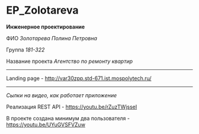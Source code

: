 # EP_Zolotareva

__Инженерное проектирование__

ФИО _Золотарева Полина Петровна_
 
Группа _181-322_ 

Название проекта _Агентство по ремонту квартир_

__________

Landing page - http://var30zpp.std-671.ist.mospolytech.ru/
__________

_Сылки на видео, как работает приложение_

Реализация REST API -
https://youtu.be/rZuzTWjsseI

В проекте создана минимум два пользователя -
https://youtu.be/UYuGVSFVZuw
